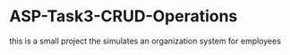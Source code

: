 # ASP-Task3-CRUD-Operations
this is a small project the simulates an organization system for employees
